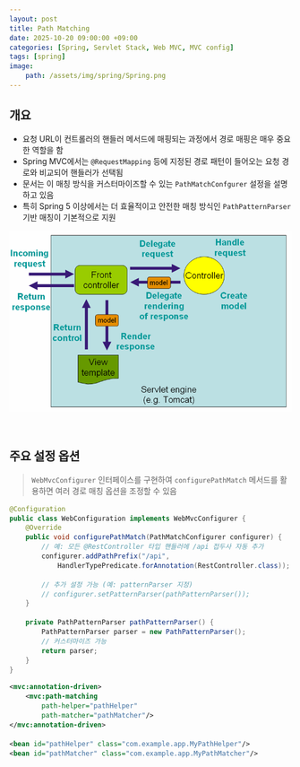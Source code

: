 ```yaml
---
layout: post
title: Path Matching
date: 2025-10-20 09:00:00 +09:00
categories: [Spring, Servlet Stack, Web MVC, MVC config]
tags: [spring]
image:
    path: /assets/img/spring/Spring.png
---
```


## 개요

- 요청 URL이 컨트롤러의 핸들러 메서드에 매핑되는 과정에서 경로 매핑은 매우 중요한 역할을 함
- Spring MVC에서는 `@RequestMapping` 등에 지정된 경로 패턴이 들어오는 요청 경로와 비교되어 핸들러가 선택됨
- 문서는 이 매칭 방식을 커스터마이즈할 수 있는 `PathMatchConfgurer` 설정을 설명하고 있음
- 특히 Spring 5 이상에서는 더 효율적이고 안전한 매칭 방식인 `PathPatternParser` 기반 매칭이 기본적으로 지원

![alt text](../../assets/img/spring/spring_119_01.png)


<br>

## 주요 설정 옵션

> `WebMvcConfigurer` 인터페이스를 구현하여 `configurePathMatch` 메서드를 활용하면 여러 경로 매칭 옵션을 조정할 수 있음

```java
@Configuration
public class WebConfiguration implements WebMvcConfigurer {
    @Override
    public void configurePathMatch(PathMatchConfigurer configurer) {
        // 예: 모든 @RestController 타입 핸들러에 /api 접두사 자동 추가
        configurer.addPathPrefix("/api", 
            HandlerTypePredicate.forAnnotation(RestController.class));
        
        // 추가 설정 가능 (예: patternParser 지정)
        // configurer.setPatternParser(pathPatternParser());
    }

    private PathPatternParser pathPatternParser() {
        PathPatternParser parser = new PathPatternParser();
        // 커스터마이즈 가능
        return parser;
    }
}
```


```xml
<mvc:annotation-driven>
    <mvc:path-matching
        path-helper="pathHelper"
        path-matcher="pathMatcher"/>
</mvc:annotation-driven>

<bean id="pathHelper" class="com.example.app.MyPathHelper"/>
<bean id="pathMatcher" class="com.example.app.MyPathMatcher"/>
```